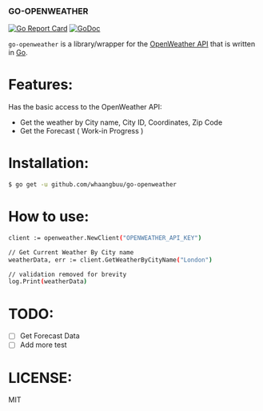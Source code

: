 ### GO-OPENWEATHER
[![Go Report Card](https://goreportcard.com/badge/github.com/whaangbuu/go-openweather)](https://goreportcard.com/report/github.com/whaangbuu/go-openweather) [![GoDoc](https://godoc.org/github.com/whaangbuu/go-openweather?status.svg)](https://godoc.org/github.com/whaangbuu/go-openweather)

`go-openweather` is a library/wrapper for the [OpenWeather API](https://openweathermap.org/) that is written in [Go](https://golang.org/).


# Features:

Has the basic access to the OpenWeather API:

  - Get the weather by City name, City ID, Coordinates, Zip Code
  - Get the Forecast ( Work-in Progress ) 


# Installation:
```sh
$ go get -u github.com/whaangbuu/go-openweather
```

# How to use:
```sh
client := openweather.NewClient("OPENWEATHER_API_KEY")

// Get Current Weather By City name
weatherData, err := client.GetWeatherByCityName("London")

// validation removed for brevity
log.Print(weatherData)
```

# TODO:
 - [ ] Get Forecast Data
 - [ ] Add more test

 # LICENSE:
 MIT